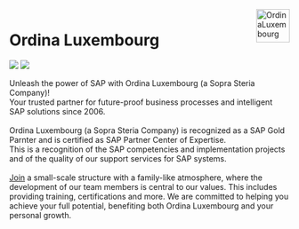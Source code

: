 <a href="https://www.ordina.lu">
    <img src="https://www.ordina.com/_nuxt/Ordina-logo-transparant._1AVHiiB.svg" title="OrdinaLuxembourg" align="right" height="60" />
</a>

# Ordina Luxembourg

<p align="start">
    <a href="https://github.com/Ordina-Luxembourg/"><img src="https://img.shields.io/github/followers/Ordina-Luxembourg?label=Followers"></a>
    <a href="https://linkedin.com/company/ordinaluxembourg/"><img src="https://img.shields.io/badge/LinkedIn-0077B5?logo=linkedin&logoColor=white"></a>
</p>


Unleash the power of SAP with Ordina Luxembourg (a Sopra Steria Company)! <br/>
Your trusted partner for future-proof business processes and intelligent SAP solutions since 2006. <br/>
<br/>
Ordina Luxembourg (a Sopra Steria Company) is recognized as a SAP Gold Parnter and is certified as SAP Partner Center of Expertise. <br/>
This is a recognition of the SAP competencies and implementation projects and of the quality of our support services for SAP systems. <br/>
<br/>
[Join](https://www.linkedin.com/company/ordinaluxembourg/jobs/) a small-scale structure with a family-like atmosphere, where the development of our team members is central to our values. This includes providing training, certifications and more. We are committed to helping you achieve your full potential, benefiting both Ordina Luxembourg and your personal growth.

